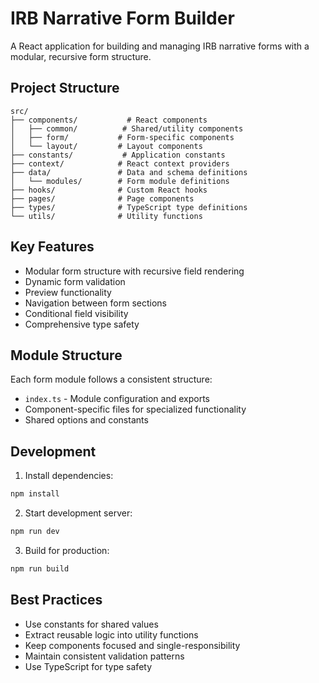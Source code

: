 # IRB Narrative Form Builder

A React application for building and managing IRB narrative forms with a modular, recursive form structure.

## Project Structure

```
src/
├── components/           # React components
│   ├── common/          # Shared/utility components
│   ├── form/           # Form-specific components
│   └── layout/         # Layout components
├── constants/           # Application constants
├── context/            # React context providers
├── data/               # Data and schema definitions
│   └── modules/        # Form module definitions
├── hooks/              # Custom React hooks
├── pages/              # Page components
├── types/              # TypeScript type definitions
└── utils/              # Utility functions
```

## Key Features

- Modular form structure with recursive field rendering
- Dynamic form validation
- Preview functionality
- Navigation between form sections
- Conditional field visibility
- Comprehensive type safety

## Module Structure

Each form module follows a consistent structure:
- `index.ts` - Module configuration and exports
- Component-specific files for specialized functionality
- Shared options and constants

## Development

1. Install dependencies:
```bash
npm install
```

2. Start development server:
```bash
npm run dev
```

3. Build for production:
```bash
npm run build
```

## Best Practices

- Use constants for shared values
- Extract reusable logic into utility functions
- Keep components focused and single-responsibility
- Maintain consistent validation patterns
- Use TypeScript for type safety 